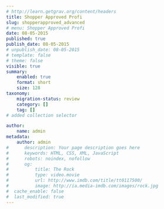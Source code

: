 ```yaml
---
# http://learn.getgrav.org/content/headers
title: Shopper Approved Profi
slug: shopperapproved_advanced
# menu: Shopper Approved Profi
date: 08-05-2015
published: true
publish_date: 08-05-2015
# unpublish_date: 08-05-2015
# template: false
# theme: false
visible: true
summary:
    enabled: true
    format: short
    size: 128
taxonomy:
    migration-status: review
    category: []
    tag: []
# added collection selector

author:
    name: admin
metadata:
    author: admin
#      description: Your page description goes here
#      keywords: HTML, CSS, XML, JavaScript
#      robots: noindex, nofollow
#      og:
#          title: The Rock
#          type: video.movie
#          url: http://www.imdb.com/title/tt0117500/
#          image: http://ia.media-imdb.com/images/rock.jpg
#  cache_enable: false
#  last_modified: true
---
```




